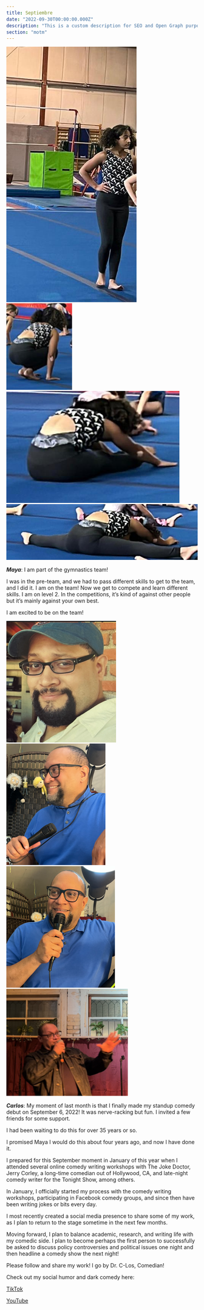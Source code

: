 ```yaml
---
title: Septiembre
date: "2022-09-30T00:00:00.000Z"
description: "This is a custom description for SEO and Open Graph purposes, rather than the default generated excerpt. Simply add a description field to the frontmatter."
section: "motm"
---
```


![PostImg](../images/sep22-5.jpg)
![PostImg](../images/sep22-6.jpg)
![PostImg](../images/sep22-7.jpg)
![PostImg](../images/sep22-8.jpg)

***Maya***: I am part of the gymnastics team!

I was in the pre-team, and we had to pass different skills to get to the team, and I did it. I am on the team! Now we get to compete and learn different skills. I am on level 2. In the competitions, it’s kind of against other people but it’s mainly against your own best.

I am excited to be on the team!

![PostImg](../images/sep22-1.jpg)
![PostImg](../images/sep22-2.jpg)
![PostImg](../images/sep22-3.jpg)
![PostImg](../images/sep22-4.jpg)

***Carlos***: My moment of last month is that I finally made my standup comedy debut on September 6, 2022! It was nerve-racking but fun. I invited a few friends for some support.

I had been waiting to do this for over 35 years or so.

I promised Maya I would do this about four years ago, and now I have done it.

I prepared for this September moment in January of this year when I attended several online comedy writing workshops with The Joke Doctor, Jerry Corley, a long-time comedian out of Hollywood, CA, and late-night comedy writer for the Tonight Show, among others.

In January, I officially started my process with the comedy writing workshops, participating in Facebook comedy groups, and since then have been writing jokes or bits every day.

I most recently created a social media presence to share some of my work, as I plan to return to the stage sometime in the next few months.

Moving forward, I plan to balance academic, research, and writing life with my comedic side. I plan to become perhaps the first person to successfully be asked to discuss policy controversies and political issues one night and then headline a comedy show the next night!

Please follow and share my work! I go by Dr. C-Los, Comedian!

Check out my social humor and dark comedy here:

[TikTok](https://www.tiktok.com/@drc_los_comedian?is_from_webapp=1&sender_device=pc)

[YouTube](https://www.youtube.com/channel/UCeIRL3zFrQHJxSWnD3nvitQ/featured)
